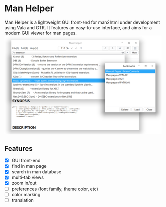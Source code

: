 # Man Helper
Man Helper is a lightweight GUI front-end for man2html under development using Vala and GTK. It features an easy-to-use interface, and aims for a modern GUI viewer for man pages.
![Man Helper Screenshot](./manhelper_screenshot.png?raw=true "Man Helper running on Deepin Linux")

## Features

- [x] GUI front-end
- [x] find in man page
- [x] search in man database
- [x] multi-tab views
- [x] zoom in/out
- [ ] preferences (font family, theme color, etc)
- [ ] color marking
- [ ] translation